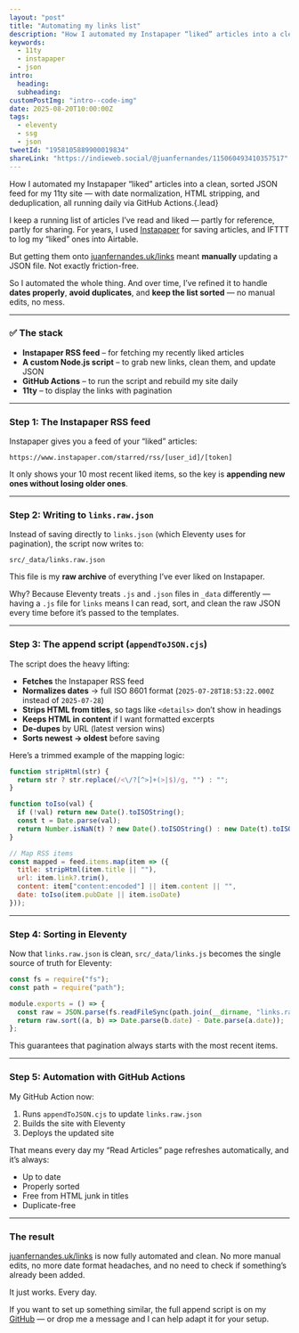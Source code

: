 ```yaml
---
layout: "post"
title: "Automating my links list"
description: "How I automated my Instapaper “liked” articles into a clean, sorted JSON feed for my 11ty site — with date normalisation, HTML stripping, and deduplication, all running daily via GitHub Actions."
keywords:
  - 11ty
  - instapaper
  - json
intro:
  heading:
  subheading:
customPostImg: "intro--code-img"
date: 2025-08-20T10:00:00Z
tags:
  - eleventy
  - ssg
  - json
tweetId: "1958105889900019834"
shareLink: "https://indieweb.social/@juanfernandes/115060493410357517"
---
```

How I automated my Instapaper “liked” articles into a clean, sorted JSON feed for my 11ty site — with date normalization, HTML stripping, and deduplication, all running daily via GitHub Actions.{.lead}

I keep a running list of articles I’ve read and liked — partly for reference, partly for sharing.
For years, I used [Instapaper](https://www.instapaper.com/) for saving articles, and IFTTT to log my “liked” ones into Airtable.

But getting them onto [juanfernandes.uk/links](https://juanfernandes.uk/links) meant **manually** updating a JSON file. Not exactly friction-free.

So I automated the whole thing. And over time, I’ve refined it to handle **dates properly**, **avoid duplicates**, and **keep the list sorted** — no manual edits, no mess.

---

### ✅ The stack

* **Instapaper RSS feed** – for fetching my recently liked articles
* **A custom Node.js script** – to grab new links, clean them, and update JSON
* **GitHub Actions** – to run the script and rebuild my site daily
* **11ty** – to display the links with pagination

---

### Step 1: The Instapaper RSS feed

Instapaper gives you a feed of your “liked” articles:

```
https://www.instapaper.com/starred/rss/[user_id]/[token]
```

It only shows your 10 most recent liked items, so the key is **appending new ones without losing older ones**.

---

### Step 2: Writing to `links.raw.json`

Instead of saving directly to `links.json` (which Eleventy uses for pagination), the script now writes to:

```
src/_data/links.raw.json
```

This file is my **raw archive** of everything I’ve ever liked on Instapaper.

Why? Because Eleventy treats `.js` and `.json` files in `_data` differently — having a `.js` file for `links` means I can read, sort, and clean the raw JSON every time before it’s passed to the templates.

---

### Step 3: The append script (`appendToJSON.cjs`)

The script does the heavy lifting:

* **Fetches** the Instapaper RSS feed
* **Normalizes dates** → full ISO 8601 format
  (`2025-07-28T18:53:22.000Z` instead of `2025-07-28`)
* **Strips HTML from titles**, so tags like `<details>` don’t show in headings
* **Keeps HTML in content** if I want formatted excerpts
* **De-dupes** by URL (latest version wins)
* **Sorts newest → oldest** before saving

Here’s a trimmed example of the mapping logic:

```js
function stripHtml(str) {
  return str ? str.replace(/<\/?[^>]+(>|$)/g, "") : "";
}

function toIso(val) {
  if (!val) return new Date().toISOString();
  const t = Date.parse(val);
  return Number.isNaN(t) ? new Date().toISOString() : new Date(t).toISOString();
}

// Map RSS items
const mapped = feed.items.map(item => ({
  title: stripHtml(item.title || ""),
  url: item.link?.trim(),
  content: item["content:encoded"] || item.content || "",
  date: toIso(item.pubDate || item.isoDate)
}));
```

---

### Step 4: Sorting in Eleventy

Now that `links.raw.json` is clean, `src/_data/links.js` becomes the single source of truth for Eleventy:

```js
const fs = require("fs");
const path = require("path");

module.exports = () => {
  const raw = JSON.parse(fs.readFileSync(path.join(__dirname, "links.raw.json"), "utf8"));
  return raw.sort((a, b) => Date.parse(b.date) - Date.parse(a.date));
};
```

This guarantees that pagination always starts with the most recent items.

---

### Step 5: Automation with GitHub Actions

My GitHub Action now:

1. Runs `appendToJSON.cjs` to update `links.raw.json`
2. Builds the site with Eleventy
3. Deploys the updated site

That means every day my “Read Articles” page refreshes automatically, and it’s always:

* Up to date
* Properly sorted
* Free from HTML junk in titles
* Duplicate-free

---

### The result

[juanfernandes.uk/links](https://juanfernandes.uk/links) is now fully automated and clean.
No more manual edits, no more date format headaches, and no need to check if something’s already been added.

It just works. Every day.

If you want to set up something similar, the full append script is on my [GitHub](https://github.com/juanfernandes/juanfernandes-uk) — or drop me a message and I can help adapt it for your setup.

